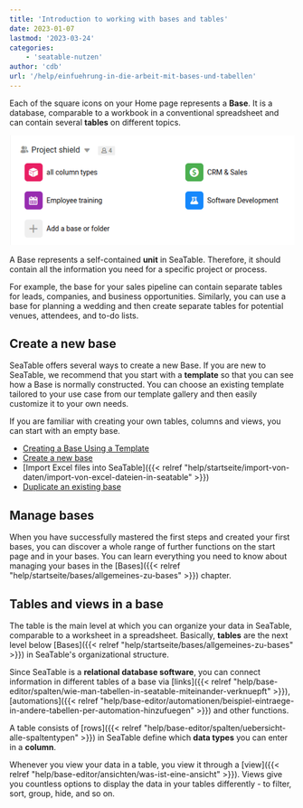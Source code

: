 ```yaml
---
title: 'Introduction to working with bases and tables'
date: 2023-01-07
lastmod: '2023-03-24'
categories:
    - 'seatable-nutzen'
author: 'cdb'
url: '/help/einfuehrung-in-die-arbeit-mit-bases-und-tabellen'
---
```


Each of the square icons on your Home page represents a **Base**. It is a database, comparable to a workbook in a conventional spreadsheet and can contain several **tables** on different topics.

![Base overview in SeaTable](images/base-overview.png)

A Base represents a self-contained **unit** in SeaTable. Therefore, it should contain all the information you need for a specific project or process.

For example, the base for your sales pipeline can contain separate tables for leads, companies, and business opportunities. Similarly, you can use a base for planning a wedding and then create separate tables for potential venues, attendees, and to-do lists.

## Create a new base

SeaTable offers several ways to create a new Base. If you are new to SeaTable, we recommend that you start with a **template** so that you can see how a Base is normally constructed. You can choose an existing template tailored to your use case from our template gallery and then easily customize it to your own needs.

If you are familiar with creating your own tables, columns and views, you can start with an empty base.

- [Creating a Base Using a Template](https://seatable.io/en/docs/bases-verwalten/anlegen-einer-base-mithilfe-einer-vorlage/)
- [Create a new base](https://seatable.io/en/docs/bases-verwalten/eine-neue-base-erstellen/)
- [Import Excel files into SeaTable]({{< relref "help/startseite/import-von-daten/import-von-excel-dateien-in-seatable" >}})
- [Duplicate an existing base](https://seatable.io/en/docs/bases-verwalten/duplizieren-einer-bestehenden-base/)

## Manage bases

When you have successfully mastered the first steps and created your first bases, you can discover a whole range of further functions on the start page and in your bases. You can learn everything you need to know about managing your bases in the [Bases]({{< relref "help/startseite/bases/allgemeines-zu-bases" >}}) chapter.

## Tables and views in a base

The table is the main level at which you can organize your data in SeaTable, comparable to a worksheet in a spreadsheet. Basically, **tables** are the next level below [Bases]({{< relref "help/startseite/bases/allgemeines-zu-bases" >}}) in SeaTable's organizational structure.

Since SeaTable is a **relational database software**, you can connect information in different tables of a base via [links]({{< relref "help/base-editor/spalten/wie-man-tabellen-in-seatable-miteinander-verknuepft" >}}), [automations]({{< relref "help/base-editor/automationen/beispiel-eintraege-in-andere-tabellen-per-automation-hinzufuegen" >}}) and other functions.

A table consists of [rows]({{< relref "help/base-editor/spalten/uebersicht-alle-spaltentypen" >}}) in SeaTable define which **data types** you can enter in a **column**.

Whenever you view your data in a table, you view it through a [view]({{< relref "help/base-editor/ansichten/was-ist-eine-ansicht" >}}). Views give you countless options to display the data in your tables differently - to filter, sort, group, hide, and so on.
